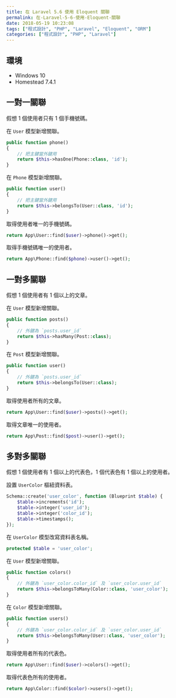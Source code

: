 ```yaml
---
title: 在 Laravel 5.6 使用 Eloquent 關聯
permalink: 在-Laravel-5-6-使用-Eloquent-關聯
date: 2018-05-19 10:23:08
tags: ["程式設計", "PHP", "Laravel", "Eloquent", "ORM"]
categories: ["程式設計", "PHP", "Laravel"]
---
```


## 環境

- Windows 10
- Homestead 7.4.1

## 一對一關聯

假想 1 個使用者只有 1 個手機號碼。

在 `User` 模型新增關聯。

```PHP
public function phone()
{
    // 把主鍵當外鍵用
    return $this->hasOne(Phone::class, 'id');
}
```

在 `Phone` 模型新增關聯。

```PHP
public function user()
{
    // 把主鍵當外鍵用
    return $this->belongsTo(User::class, 'id');
}
```

取得使用者唯一的手機號碼。

```PHP
return App\User::find($user)->phone()->get();
```

取得手機號碼唯一的使用者。

```PHP
return App\Phone::find($phone)->user()->get();
```

## 一對多關聯

假想 1 個使用者有 1 個以上的文章。

在 `User` 模型新增關聯。

```PHP
public function posts()
{
    // 外鍵為 `posts.user_id`
    return $this->hasMany(Post::class);
}
```

在 `Post` 模型新增關聯。

```PHP
public function user()
{
    // 外鍵為 `posts.user_id`
    return $this->belongsTo(User::class);
}
```

取得使用者所有的文章。

```PHP
return App\User::find($user)->posts()->get();
```

取得文章唯一的使用者。

```PHP
return App\Post::find($post)->user()->get();
```

## 多對多關聯

假想 1 個使用者有 1 個以上的代表色，1 個代表色有 1 個以上的使用者。

設置 `UserColor` 樞紐資料表。

```PHP
Schema::create('user_color', function (Blueprint $table) {
    $table->increments('id');
    $table->integer('user_id');
    $table->integer('color_id');
    $table->timestamps();
});
```

在 `UserColor` 模型改寫資料表名稱。

```PHP
protected $table = 'user_color';
```

在 `User` 模型新增關聯。

```PHP
public function colors()
{
    // 外鍵為 `user_color.color_id` 及 `user_color.user_id`
    return $this->belongsToMany(Color::class, 'user_color');
}
```

在 `Color` 模型新增關聯。

```PHP
public function users()
{
    // 外鍵為 `user_color.color_id` 及 `user_color.user_id`
    return $this->belongsToMany(User::class, 'user_color');
}
```

取得使用者所有的代表色。

```PHP
return App\User::find($user)->colors()->get();
```

取得代表色所有的使用者。

```PHP
return App\Color::find($color)->users()->get();
```
